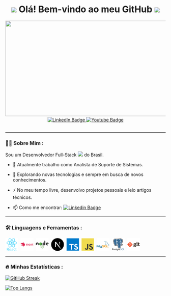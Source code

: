 <h1 align="center">
  <img src="https://media.giphy.com/media/hvRJCLFzcasrR4ia7z/giphy.gif" width="30px"/> 
  Olá! Bem-vindo ao meu GitHub 
  <img src="https://media.giphy.com/media/hvRJCLFzcasrR4ia7z/giphy.gif" width="30px"/>
</h1>

<div align="center">
  <img src="https://media.giphy.com/media/dWesBcTLavkZuG35MI/giphy.gif" width="600" height="300"/>
</div>

<div id="badges" align="center">
  <a href="https://www.linkedin.com/in/ogabrielfelipe/">
    <img src="https://img.shields.io/badge/LinkedIn-blue?style=for-the-badge&logo=linkedin&logoColor=white" alt="LinkedIn Badge"/>
  </a>
  <a href="https://portfolio-ogabrielfelipe.netlify.app/">
    <img src="https://img.shields.io/website?url=https://portfolio-ogabrielfelipe.netlify.app&style=for-the-badge&logo=youtube&logoColor=white" alt="Youtube Badge"/>
  </a>
</div>

<div align="center">
  <img src="https://komarev.com/ghpvc/?username=ogabrielfelipe&style=flat-square&color=blue" alt=""/>
</div>

---

### :technologist: Sobre Mim :

Sou um Desenvolvedor Full-Stack <img src="https://media.giphy.com/media/WUlplcMpOCEmTGBtBW/giphy.gif" width="30"> do Brasil.

- :telescope: Atualmente trabalho como Analista de Suporte de Sistemas.

- :seedling: Explorando novas tecnologias e sempre em busca de novos conhecimentos.

- :zap: No meu tempo livre, desenvolvo projetos pessoais e leio artigos técnicos.

- :mailbox: Como me encontrar: [![Linkedin Badge](https://img.shields.io/badge/-Gabriel_Felipe-blue?style=flat&logo=Linkedin&logoColor=white)](https://www.linkedin.com/in/ogabrielfelipe/)

---

### :hammer_and_wrench: Linguagens e Ferramentas :

<div>
  <img src="https://github.com/devicons/devicon/blob/master/icons/react/react-original-wordmark.svg" title="React" alt="React" width="40" height="40"/>&nbsp;
  <img src="https://github.com/devicons/devicon/blob/master/icons/nestjs/nestjs-original-wordmark.svg" title="Nest" alt="Nest" width="40" height="40"/>&nbsp;
  <img src="https://github.com/devicons/devicon/blob/master/icons/nodejs/nodejs-original-wordmark.svg" title="NodeJS" alt="NodeJS" width="40" height="40"/>&nbsp;
  <img src="https://github.com/devicons/devicon/blob/master/icons/nextjs/nextjs-original.svg" title="Next" alt="Next" width="40" height="40"/>&nbsp;
  <img src="https://github.com/devicons/devicon/blob/master/icons/typescript/typescript-original.svg" title="TypeScript" alt="TypeScript" width="40" height="40"/>&nbsp;
  <img src="https://github.com/devicons/devicon/blob/master/icons/javascript/javascript-original.svg" title="JavaScript" alt="JavaScript" width="40" height="40"/>&nbsp;
  <img src="https://github.com/devicons/devicon/blob/master/icons/mysql/mysql-original-wordmark.svg" title="MySQL"  alt="MySQL" width="40" height="40"/>&nbsp;
  <img src="https://github.com/devicons/devicon/blob/master/icons/postgresql/postgresql-original-wordmark.svg" title="PostgreSQL"  alt="PostgreSQL" width="40" height="40"/>&nbsp;
  <img src="https://github.com/devicons/devicon/blob/master/icons/git/git-original-wordmark.svg" title="Git" alt="Git" width="40" height="40"/>
</div>

---

### :fire: Minhas Estatísticas :

[![GitHub Streak](http://github-readme-streak-stats.herokuapp.com?user=ogabrielfelipe&theme=dark&background=000000)](https://git.io/streak-stats)

[![Top Langs](https://github-readme-stats.vercel.app/api/top-langs/?username=ogabrielfelipe&theme=dark&&background=000000&hide_border=false&include_all_commits=true&count_private=true&layout=compact)](https://github.com/anuraghazra/github-readme-stats)



